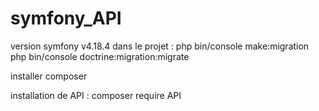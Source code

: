 # symfony_API

version symfony v4.18.4 
dans le projet : 
php bin/console make:migration
php bin/console doctrine:migration:migrate
    
installer composer

installation de API : 
  composer require API
  
  

